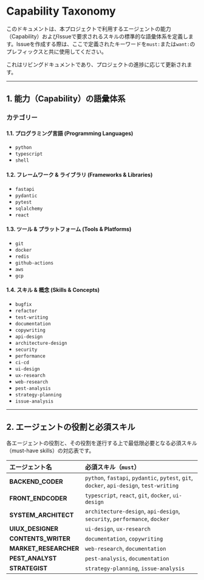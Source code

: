 # Capability Taxonomy

このドキュメントは、本プロジェクトで利用するエージェントの能力（Capability）およびIssueで要求されるスキルの標準的な語彙体系を定義します。Issueを作成する際は、ここで定義されたキーワードを`must:`または`want:`のプレフィックスと共に使用してください。

これはリビングドキュメントであり、プロジェクトの進捗に応じて更新されます。

---

## 1. 能力（Capability）の語彙体系

### カテゴリー

#### 1.1. プログラミング言語 (Programming Languages)
- `python`
- `typescript`
- `shell`

#### 1.2. フレームワーク & ライブラリ (Frameworks & Libraries)
- `fastapi`
- `pydantic`
- `pytest`
- `sqlalchemy`
- `react`

#### 1.3. ツール & プラットフォーム (Tools & Platforms)
- `git`
- `docker`
- `redis`
- `github-actions`
- `aws`
- `gcp`

#### 1.4. スキル & 概念 (Skills & Concepts)
- `bugfix`
- `refactor`
- `test-writing`
- `documentation`
- `copywriting`
- `api-design`
- `architecture-design`
- `security`
- `performance`
- `ci-cd`
- `ui-design`
- `ux-research`
- `web-research`
- `pest-analysis`
- `strategy-planning`
- `issue-analysis`

---

## 2. エージェントの役割と必須スキル

各エージェントの役割と、その役割を遂行する上で最低限必要となる必須スキル（must-have skills）の対応表です。

| エージェント名 | 必須スキル（`must`） |
| :--- | :--- |
| **BACKEND_CODER** | `python`, `fastapi`, `pydantic`, `pytest`, `git`, `docker`, `api-design`, `test-writing` |
| **FRONT_ENDCODER** | `typescript`, `react`, `git`, `docker`, `ui-design` |
| **SYSTEM_ARCHITECT** | `architecture-design`, `api-design`, `security`, `performance`, `docker` |
| **UIUX_DESIGNER** | `ui-design`, `ux-research` |
| **CONTENTS_WRITER** | `documentation`, `copywriting` |
| **MARKET_RESEARCHER** | `web-research`, `documentation` |
| **PEST_ANALYST** | `pest-analysis`, `documentation` |
| **STRATEGIST** | `strategy-planning`, `issue-analysis` |

